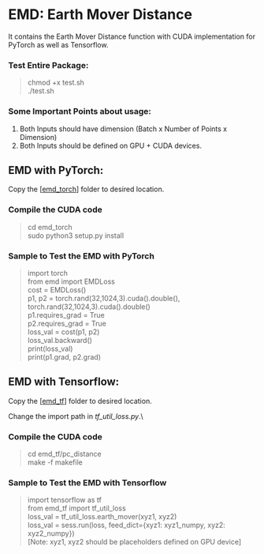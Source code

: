 # EMD: Earth Mover Distance
It contains the Earth Mover Distance function with CUDA implementation for PyTorch as well as Tensorflow.

### Test Entire Package:
> chmod +x test.sh\
> ./test.sh

### Some Important Points about usage:
1. Both Inputs should have dimension (Batch x Number of Points x Dimension)
2. Both Inputs should be defined on GPU + CUDA devices.

## EMD with PyTorch:
Copy the \[[emd_torch](https://github.com/vinits5/emd/blob/master/emd_torch/)\] folder to desired location.

### Compile the CUDA code
> cd emd_torch\
> sudo python3 setup.py install

### Sample to Test the EMD with PyTorch
> import torch\
> from emd import EMDLoss\
> cost = EMDLoss()\
> p1, p2 = torch.rand(32,1024,3).cuda().double(), torch.rand(32,1024,3).cuda().double()\
> p1.requires_grad = True\
> p2.requires_grad = True\
> loss_val = cost(p1, p2)\
> loss_val.backward()\
> print(loss_val)\
> print(p1.grad, p2.grad)

## EMD with Tensorflow:
Copy the \[[emd_tf](https://github.com/vinits5/emd/blob/master/emd_tf/)\] folder to desired location.

Change the import path in *tf_util_loss.py*.\
### Compile the CUDA code
> cd emd_tf/pc_distance\
> make -f makefile

### Sample to Test the EMD with Tensorflow
> import tensorflow as tf\
> from emd_tf import tf_util_loss\
> loss_val = tf_util_loss.earth_mover(xyz1, xyz2)\
> loss_val = sess.run(loss, feed_dict={xyz1: xyz1_numpy, xyz2: xyz2_numpy})\
[Note: xyz1, xyz2 should be placeholders defined on GPU device]